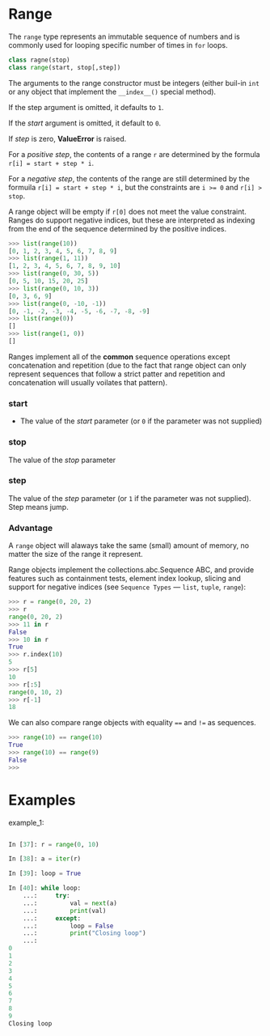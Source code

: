 # Range

The `range` type represents an immutable sequence of numbers and is commonly used for looping specific number of times in `for` loops.

```py
class ragne(stop)
class range(start, stop[,step])
```

The arguments to the range constructor must be integers (either buil-in `int` or any object that implement the `__index__()` special method). 

If the step argument is omitted, it defaults to `1`.

If the *start* argument is omitted, it default to `0`. 

If *step* is zero, **ValueError** is raised.

For a *positive step*, the contents of a range `r` are determined by the formula `r[i] = start + step * i`.

For a *negative step*, the contents of the range are still determined by the formuila `r[i] = start + step * i`, but the constraints are `i >= 0` and `r[i] > stop`.

A range object will be empty if `r[0]` does not meet the value constraint. Ranges do support negative indices, but these are interpreted as indexing from the end of the sequence determined by the positive indices.

```py
>>> list(range(10))
[0, 1, 2, 3, 4, 5, 6, 7, 8, 9]
>>> list(range(1, 11))
[1, 2, 3, 4, 5, 6, 7, 8, 9, 10]
>>> list(range(0, 30, 5))
[0, 5, 10, 15, 20, 25]
>>> list(range(0, 10, 3))
[0, 3, 6, 9]
>>> list(range(0, -10, -1))
[0, -1, -2, -3, -4, -5, -6, -7, -8, -9]
>>> list(range(0))
[]
>>> list(range(1, 0))
[]
```

Ranges implement all of the **common** sequence operations except concatenation and repetition (due to the fact that range object can only represent sequences that follow a strict patter and repetition and concatenation will usually voilates that pattern).

### start

- The value of the *start* parameter (or `0` if the parameter was not supplied)

### stop

The value of the *stop* parameter

### step

The value of the *step* parameter (or `1` if the parameter was not supplied). Step means jump.

### Advantage

A `range` object will alaways take the same (small) amount of memory, no matter the size of the range it represent.

Range objects implement the collections.abc.Sequence ABC, and provide features such as containment tests, element index lookup, slicing and support for negative indices (see `Sequence Types` — `list`, `tuple`, `range`):

```py
>>> r = range(0, 20, 2)
>>> r
range(0, 20, 2)
>>> 11 in r
False
>>> 10 in r
True
>>> r.index(10)
5
>>> r[5]
10
>>> r[:5]
range(0, 10, 2)
>>> r[-1]
18
```

We can also compare range objects with equality `==` and `!=` as sequences.

```py
>>> range(10) == range(10)
True
>>> range(10) == range(9)
False
>>> 
```


# Examples

example_1:

```py

In [37]: r = range(0, 10)

In [38]: a = iter(r)

In [39]: loop = True

In [40]: while loop:
    ...:     try:
    ...:         val = next(a)
    ...:         print(val)
    ...:     except:
    ...:         loop = False
    ...:         print("Closing loop")
    ...: 
0
1
2
3
4
5
6
7
8
9
Closing loop
```